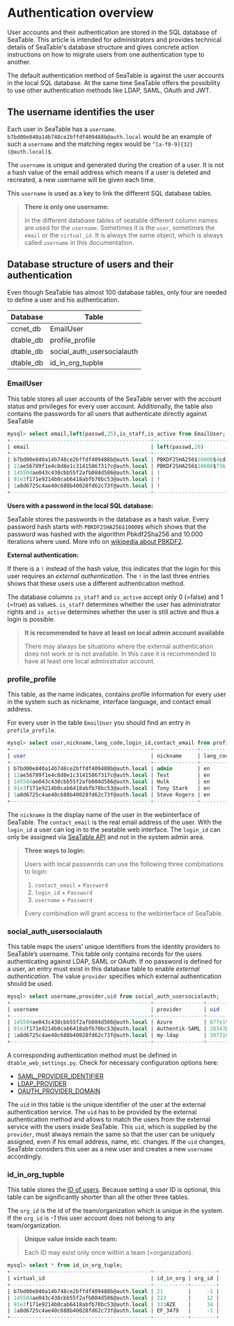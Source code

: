 # Authentication overview

User accounts and their authentication are stored in the SQL database of SeaTable. This article is intended for administrators and provides technical details of SeaTable's database structure and gives concrete action instructions on how to migrate users from one authentication type to another.

The default authentication method of SeaTable is against the user accounts in the local SQL database. At the same time SeaTable offers the possibility to use other authentication methods like LDAP, SAML, OAuth and JWT.

## The username identifies the user

Each user in SeaTable has a `username`. `b7bd00e840a14b748ce2bffdf409488b@auth.local` would be an example of such a `username` and the matching regex would be `^[a-f0-9]{32}(@auth.local)$`.

The `username` is unique and generated during the creation of a user. It is not a hash value of the email address which means if a user is deleted and recreated, a new username will be given each time.

This `username` is used as a key to link the different SQL database tables. 

> **There is only one username:**
> 
> In the different database tables of seatable different column names are used for the `username`. Sometimes it is the `user`, sometimes the `email` or the `virtual_id`. It is always the same object, which is always called `username` in this documentation.

## Database structure of users and their authentication

Even though SeaTable has almost 100 database tables, only four are needed to define a user and his authentication.

| Database | Table |
| -------- | -------- |
| ccnet_db | EmailUser |
| dtable_db | profile_profile |
| dtable_db | social_auth_usersocialauth |
| dtable_db | id_in_org_tupble |

### EmailUser

This table stores all user accounts of the SeaTable server with the account status and privileges for every user account. Additionally, the table also contains the passwords for all users that authenticate directly against SeaTable

```sql
mysql> select email,left(passwd,25),is_staff,is_active from EmailUser;
+---------------------------------------------+---------------------------+----------+-----------+
| email                                       | left(passwd,20)           | is_staff | is_active |
+---------------------------------------------+---------------------------+----------+-----------+
| b7bd00e840a14b748ce2bffdf409488b@auth.local | PBKDF2SHA256$10000$4cd... |        1 |         1 |
| 12ae56789f1e4c8d8e1c31415867317c@auth.local | PBKDF2SHA256$10000$736... |        0 |         1 |
| 145504ae043c438cbb55f2afb084d586@auth.local | !                         |        0 |         1 |
| 91e3f171e9214b0cab6418abfb70bc53@auth.local | !                         |        0 |         1 |
| 1a8d6725c4ae40c688b40028fd62c73f@auth.local | !                         |        0 |         1 |
+---------------------------------------------+---------------------------+----------+-----------+
```
**Users with a password in the local SQL database:**

SeaTable stores the passwords in the database as a hash value. Every password hash starts with `PBKDF2SHA256$10000$` which shows that the password was hashed with the algorithm Pbkdf2Sha256 and 10.000 iterations where used. More info on [wikipedia about PBKDF2](https://en.wikipedia.org/wiki/PBKDF2).

**External authentication:**

If there is a `!` instead of the hash value, this indicates that the login for this user requires an *external authentication*. The `!` in the last three entries shows that these users use a different authentication method.

The database columns `is_staff` and `is_active` accept only 0 (=false) and 1 (=true) as values. `is_staff` determines whether the user has administrator rights and `is_active` determines whether the user is still active and thus a login is possible.

> **It is recommended to have at least on local admin account available**
> 
> There may always be situations where the external authentication does not work or is not available. In this case it is recommended to have at least one local administrator account.

### profile_profile

This table, as the name indicates, contains profile information for every user in the system such as nickname, interface language, and contact email address.

For every user in the table `EmailUser` you should find an entry in `profile_profile`. 

```sql
mysql> select user,nickname,lang_code,login_id,contact_email from profile_profile;
+---------------------------------------------+--------------+-----------+----------+-------------------+
| user                                        | nickname     | lang_code | login_id | contact_email     |
+---------------------------------------------+--------------+-----------+----------+-------------------+
| b7bd00e840a14b748ce2bffdf409488b@auth.local | admin        | en        | NULL     | admin@seatable.io |
| 12ae56789f1e4c8d8e1c31415867317c@auth.local | Test         | en        | NULL     | test@seatable.io  |
| 145504ae043c438cbb55f2afb084d586@auth.local | Hulk         | en        | hulk     | hulk@seatable.io  |
| 91e3f171e9214b0cab6418abfb70bc53@auth.local | Tony Stark   | en        | tony     | tony@seatable.io  |
| 1a8d6725c4ae40c688b40028fd62c73f@auth.local | Steve Rogers | en        | steve    | steve@seatable.io |
+---------------------------------------------+--------------+-----------+----------+-------------------+
``` 

The `nickname` is the display name of the user in the webinterface of SeaTable. The `contact_email` is the real email address of the user. With the `login_id` a user can log in to the seatable web interface. The `login_id` can only be assigned via [SeaTable API](https://api.seatable.io/reference/update-user) and not in the system admin area.

> **Three ways to login:**
>
> Users with local passwords can use the following three combinations to login:<br/>
> 1) `contact_email` + `Password`<br/>
> 2) `login_id` + `Password`<br/>
> 3) `username` + `Password`
>
> Every combination will grant access to the webinterface of SeaTable.

### social_auth_usersocialauth

This table maps the users’ unique identifiers from the identity providers to SeaTable’s username. This table only contains records for the users authenticating against LDAP, SAML or OAuth. If no password is defined for a user, an entry must exist in this database table to enable *external authentication*. The value `provider` specifies which external authentication should be used. 

```sql
mysql> select username,provider,uid from social_auth_usersocialauth;
+---------------------------------------------+----------------+--------------------------------------+
| username                                    | provider       | uid                                  |
+---------------------------------------------+----------------+--------------------------------------+
| 145504ae043c438cbb55f2afb084d586@auth.local | Azure          | 877e1964-5585-4e1a-b069-1951ff79d373 |
| 91e3f171e9214b0cab6418abfb70bc53@auth.local | Authentik-SAML | 28347@authentik                      |
| 1a8d6725c4ae40c688b40028fd62c73f@auth.local | my-ldap        | 39731673920273                       |
+---------------------------------------------+----------------+--------------------------------------+
```

A corresponding authentication method must be defined in `dtable_web_settings.py`. Check for necessary configuration options here:

- [SAML_PROVIDER_IDENTIFIER](https://manual.seatable.io/config/enterprise/saml/)
- [LDAP_PROVIDER](https://manual.seatable.io/config/enterprise/ldap/)
- [OAUTH_PROVIDER_DOMAIN](https://manual.seatable.io/config/enterprise/oauth/)

The `uid` in this table is the unique identifier of the user at the external authentication service. The `uid` has to be provided by the external authentication method and allows to match the users from the external service with the users inside SeaTable. This `uid`, which is supplied by the `provider`, must always remain the same so that the user can be uniquely assigned, even if his email address, name, etc. changes. If the `uid` changes, SeaTable considers this user as a new user and creates a new `username` accordingly.

### id_in_org_tupble

This table stores the [ID of users](https://seatable.io/en/docs/ansichtsoptionen/was-ist-die-id-des-users-und-warum-kann-man-danach-filtern/?lang=auto). Because setting a user ID is optional, this table can be significantly shorter than all the other three tables. 

The `org_id` is the id of the team/organization which is unique in the system. If the `org_id` is *-1* this user account does not belong to any team/organization.

> **Unique value inside each team:**
> 
> Each ID may exist only once within a team (=organization).

```sql
mysql> select * from id_in_org_tuple;
+---------------------------------------------+-----------+--------+
| virtual_id                                  | id_in_org | org_id |
+---------------------------------------------+-----------+--------+
| b7bd00e840a14b748ce2bffdf409488b@auth.local | 21        |     -1 |
| 145504ae043c438cbb55f2afb084d586@auth.local | 222       |     12 |
| 91e3f171e9214b0cab6418abfb70bc53@auth.local | 333AZE    |     34 |
| 1a8d6725c4ae40c688b40028fd62c73f@auth.local | EF_3479   |     -1 |
+---------------------------------------------+-----------+--------+
```

